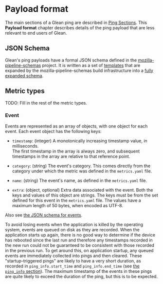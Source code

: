 # Payload format

The main sections of a Glean ping are described in [Ping Sections](../../user/pings/index.md#Ping-sections).
This **Payload format** chapter describes details of the ping payload that are less relevant to end users of Glean.

## JSON Schema

Glean's ping payloads have a formal JSON schema defined in the [mozilla-pipeline-schemas](https://github.com/mozilla-services/mozilla-pipeline-schemas/) project.
It is written as a set of [templates](https://github.com/mozilla-services/mozilla-pipeline-schemas/tree/master/templates/include/glean) that are expanded by the mozilla-pipeline-schemas build infrastructure into a [fully expanded schema](https://github.com/mozilla-services/mozilla-pipeline-schemas/blob/master/schemas/glean/baseline/baseline.1.schema.json).

## Metric types

TODO: Fill in the rest of the metric types.

### Event

Events are represented as an array of objects, with one object for each event.
Each event object has the following keys:

- `timestamp`: (integer) A monotonically increasing timestamp value, in milliseconds.  
  The first timestamp in the array is always zero, and subsequent timestamps in the array are relative to that reference point.
  
- `category`: (string) The event's category.
  This comes directly from the category under which the metric was defined in the `metrics.yaml` file.
  
- `name`: (string) The event's name, as defined in the `metrics.yaml` file.

- `extra`: (object, optional) Extra data associated with the event.
  Both the keys and values of this object are strings.
  The keys must be from the set defined for this event in the `metrics.yaml` file.
  The values have a maximum length of 50 bytes, when encoded as UTF-8.
  
Also see [the JSON schema for events](https://github.com/mozilla-services/mozilla-pipeline-schemas/blob/master/templates/include/glean/event.1.schema.json).

To avoid losing events when the application is killed by the operating system, events are queued on disk as they are recorded.
When the application starts up again, there is no good way to determine if the device has rebooted since the last run and therefore any timestamps recorded in the new run could not be guaranteed to be consistent with those recorded in the previous run.
To get around this, on application startup, any queued events are immediately collected into pings and then cleared.
These "startup-triggered pings" are likely to have a very short duration, as recorded in `ping_info.start_time` and `ping_info.end_time` (see [the `ping_info` section](../../user/pings/index.md#The-ping_info-section)).
The maximum timestamp of the events in these pings are quite likely to exceed the duration of the ping, but this is to be expected.
